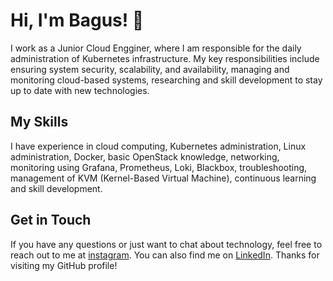 # Hi, I'm Bagus! 👋

I work as a Junior Cloud Engginer, where I am responsible for the daily administration of Kubernetes infrastructure. My key responsibilities include ensuring system security, scalability, and availability, managing and monitoring cloud-based systems, researching and skill development to stay up to date with new technologies.

## My Skills

I have experience in cloud computing, Kubernetes administration, Linux administration, Docker, basic OpenStack knowledge, networking, monitoring using Grafana, Prometheus, Loki, Blackbox, troubleshooting, management of KVM (Kernel-Based Virtual Machine), continuous learning and skill development.

## Get in Touch
If you have any questions or just want to chat about technology, feel free to reach out to me at [instagram](https://www.instagram.com/ngurah_bagus_trisna/). You can also find me on [LinkedIn](https://www.linkedin.com/in/ngurah-bagus-trisna/). Thanks for visiting my GitHub profile!
<!---
ngurah-bagus-trisna/ngurah-bagus-trisna is a ✨ special ✨ repository because its `README.md` (this file) appears on your GitHub profile.
You can click the Preview link to take a look at your changes.
--->
